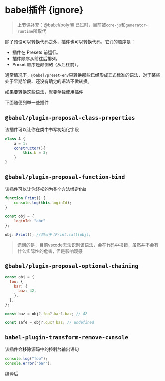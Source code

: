 # babel插件 {ignore}

> 上节课补充：@babel/polyfill 已过时，目前被`core-js`和`generator-runtime`所取代

除了预设可以转换代码之外，插件也可以转换代码，它们的顺序是：

- 插件在 Presets 前运行。
- 插件顺序从前往后排列。
- Preset 顺序是颠倒的（从后往前）。

通常情况下，`@babel/preset-env`只转换那些已经形成正式标准的语法，对于某些处于早期阶段、还没有确定的语法不做转换。

如果要转换这些语法，就要单独使用插件

下面随便列举一些插件

## `@babel/plugin-proposal-class-properties`

该插件可以让你在类中书写初始化字段

```js
class A {
    a = 1;
    constructor(){
        this.b = 3;
    }
}
```

## `@babel/plugin-proposal-function-bind`

该插件可以让你轻松的为某个方法绑定this

```js
function Print() {
    console.log(this.loginId);
}

const obj = {
    loginId: "abc"
};

obj::Print(); //相当于：Print.call(obj);
```

> 遗憾的是，目前vscode无法识别该语法，会在代码中报错，虽然并不会有什么实际性的危害，但是影响观感

## `@babel/plugin-proposal-optional-chaining`

```js
const obj = {
  foo: {
    bar: {
      baz: 42,
    },
  },
};

const baz = obj?.foo?.bar?.baz; // 42

const safe = obj?.qux?.baz; // undefined
```

## `babel-plugin-transform-remove-console`

该插件会移除源码中的控制台输出语句

```js
console.log("foo");
console.error("bar");
```

编译后

```js

```